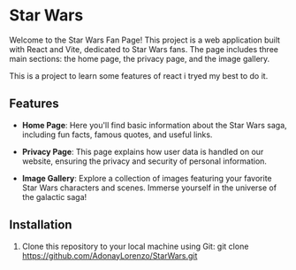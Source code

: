 # Star Wars


Welcome to the Star Wars Fan Page! This project is a web application built with React and Vite, dedicated to Star Wars fans. The page includes three main sections: the home page, the privacy page, and the image gallery.

This is a project to learn some features of react i tryed my best to do it.

## Features

- **Home Page**: Here you'll find basic information about the Star Wars saga, including fun facts, famous quotes, and useful links.

- **Privacy Page**: This page explains how user data is handled on our website, ensuring the privacy and security of personal information.

- **Image Gallery**: Explore a collection of images featuring your favorite Star Wars characters and scenes. Immerse yourself in the universe of the galactic saga!

## Installation

1. Clone this repository to your local machine using Git: git clone https://github.com/AdonayLorenzo/StarWars.git

